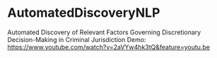 # AutomatedDiscoveryNLP
Automated Discovery of Relevant Factors Governing Discretionary Decision-Making in Criminal Jurisdiction
Demo: https://www.youtube.com/watch?v=2aVYw4hk3tQ&feature=youtu.be
